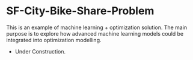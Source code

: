 # SF-City-Bike-Share-Problem
This is an example of machine learning + optimization solution. The main purpose is to explore how advanced machine learning models could be integrated into optimization modelling.
* Under Construction.
